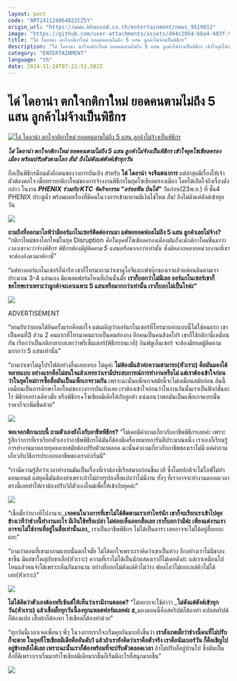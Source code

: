 ```yaml
---
layout: post
code: "ART241124064822CZ5Y"
origin_url: "https://www.khaosod.co.th/entertainment/news_9519012"
image: "https://github.com/user-attachments/assets/d44c2954-bba4-403f-9318-923ea3f03175"
title: "ได๋ ไดอาน่า ตกใจกติกาใหม่ ยอดคนตามไม่ถึง 5 แสน ลูกค้าไม่จ้างเป็นพิธีกร"
description: "ได๋ ไดอาน่า ตกใจกติกาใหม่ ยอดคนตามไม่ถึง 5 แสน ลูกค้าไม่จ้างเป็นพิธีกร เข้าใจยุคโซเชียลครองเมือง พร้อมปรับตัวตามโลก ลั่น! ถึงไม่ดังแต่ตังค์เข้าทุกวัน"
category: "ENTERTAINMENT"
language: "th"
date: 2024-11-24T07:22:51.502Z
---
```


# ได๋ ไดอาน่า ตกใจกติกาใหม่ ยอดคนตามไม่ถึง 5 แสน ลูกค้าไม่จ้างเป็นพิธีกร

[![ได๋ ไดอาน่า ตกใจกติกาใหม่ ยอดคนตามไม่ถึง 5 แสน ลูกค้าไม่จ้างเป็นพิธีกร](https://www.khaosod.co.th/wpapp/uploads/2024/11/daiiii111.jpg "ได๋ ไดอาน่า ตกใจกติกาใหม่ ยอดคนตามไม่ถึง 5 แสน ลูกค้าไม่จ้างเป็นพิธีกร")](https://www.khaosod.co.th/wpapp/uploads/2024/11/daiiii111.jpg)

_**ได๋ ไดอาน่า ตกใจกติกาใหม่ ยอดคนตามไม่ถึง 5 แสน ลูกค้าไม่จ้างเป็นพิธีกร เข้าใจยุคโซเชียลครองเมือง พร้อมปรับตัวตามโลก ลั่น! ถึงไม่ดังแต่ตังค์เข้าทุกวัน**_

ถือเป็นพิธีกรมือฉมังอีกคนของวงการบันเทิง สำหรับ **ได๋ ไดอาน่า จงจินตนาการ** แต่ล่าสุดมีเรื่องให้เจ้าตัวต้องตกใจ เมื่อทราบกติกาใหม่ของการจ้างงานพิธีกรในยุคโซเชียลครองเมือง โดยได้เปิดใจถึงเรื่องดังกล่าว ในงาน _**PHENIX ร่วมกับ KTC จัดกิจกรรม “อร่อยฟิน บินได้”**_ วันก่อน(23พ.ย.) ที่ ชั้น4 PHENIX ประตูน้ำ พร้อมเผยเรื่องที่มีคนในวงการเข้ามาถามมีเงินใช่ไหม ลั่น! ถึงไม่ดังแต่ตังค์เข้าทุกวัน

[![](https://www.khaosod.co.th/wpapp/uploads/2024/11/1111111111111-4.jpg)](https://www.khaosod.co.th/wpapp/uploads/2024/11/1111111111111-4.jpg)

**ถามถึงที่ออกมาไลฟ์ว่ามีออร์แกไนเซอร์ติดต่องานมา แต่พอยอดฟอลไม่ถึง 5 แสน ลูกค้าเลยไม่จ้าง?** “กติกาใหม่ของโลกใหม่ในยุค Disruption _คือในยุคที่โซเชียลครองเมืองมันก็จะมีกติกาใหม่ขึ้นมาว่า เวลาเขาจะว่าจ้างพิธีกร พิธีกรต้องมีผู้ติดตาม 5 แสนหรือมากกว่าเท่านั้น ซึ่งมีหลากหลายหน่วยงานที่เขาจะต้องอิงตามกติกานี้”_

“แต่ทางออร์แกไนเซอร์ก็น่ารัก เขาก็โทรมาถามว่าเขาดูไอจีและเฟซบุ๊กของเราแล้วแต่คนติดตามเราประมาณ 3-4 แสนเอง มีแพลตฟอร์มไหนที่เกินนั้นมั้ย **เราก็บอกว่าไม่มีเลย ออร์แกไนเซอร์เขาก็ขอโทษเราเพราะว่าลูกค้าจะเอาเฉพาะ 5 แสนหรือมากกว่าเท่านั้น เราก็บอกไม่เป็นไรค่ะ”**

[![](https://www.khaosod.co.th/wpapp/uploads/2024/11/22222222222222-5.jpg)](https://www.khaosod.co.th/wpapp/uploads/2024/11/22222222222222-5.jpg)

ADVERTISEMENT

“ยอมรับว่าตอนได้ยินครั้งแรกคือตกใจ แต่เผอิญว่าออร์แกไนเซอร์ที่โทรมาบอกแบบนี้ไม่ใช่คนแรก เขาเป็นคนที่3 ส่วน 2 คนแรกที่โทรมาคนแรกเป็นคนฮ่องกง อีกคนเป็นคนสิงคโปร์ เขาก็ใช้กติกานี้เหมือนกัน เรียกว่าเป็นกติกาสากลเลยว่าพรีเซ็นเตอร์(พิธีกรบนเวที) อินฟลูเอ็นเซอร์ จะต้องมียอดผู้ติดตามมากกว่า 5 แสนเท่านั้น”

“ถามว่าเขาไม่ดูโปรไฟล์อย่างอื่นเลยเหรอ ไม่ดูค่ะ **ไม่ต้องมีแล้วค่ะความสามารถ(หัวเราะ) คือมันมองได้หลายแบบ อย่างแรกคือไม่สนใจแล้วเหรอว่าเรามีประสบการณ์การทำงานหรือไม่ แต่เราต้องเข้าใจก่อนว่าในยุคใหม่การซื้อสื่อมันเป็นแพ็กเกจรวมกัน** เพราะฉะนั้นแพ็กเกจสมัยนี้จะไม่เหมือนสมัยก่อน อันนี้เหมือนเป็นการศึกษาโลกใหม่ของวงการบันเทิงเลย เราต้องเข้าใจก่อนว่าในงานวันนั้นเราเป็นฟังก์ชั่นอะไร พิธีกรอย่างเดียวมั้ย หรือพิธีกร+โซเชียลมีเดียให้กับลูกค้า แน่นอนว่าพอมันเป็นแพ็กเกจแบบนั้นราคาก็จะเพิ่มขึ้นด้วย”

[![](https://www.khaosod.co.th/wpapp/uploads/2024/11/555555555555555-5.jpg)](https://www.khaosod.co.th/wpapp/uploads/2024/11/555555555555555-5.jpg)

**พอเจอกติกาแบบนี้ ถามตัวเองยังไงกับอาชีพพิธีกร?** “ไม่เคยมีคำถามเกี่ยวกับอาชีพพิธีกรเลยค่ะ เพราะรู้สึกว่าการที่เราเรียกตัวเองว่าอาชีพพิธีกรได้มันก็ต้องมีเครื่องหมายการันตีประมาณหนึ่ง เราเองก็เรียนรู้การทำงานมาหลายยุคหลายสมัยต้องปรับตัวมาตลอด ฉะนั้นคำถามเกี่ยวกับอาชีพของเราไม่มี แต่คำถามเกี่ยวกับวิธีการประกอบอาชีพของเราอ่ะเริ่มมี”

“เรามีความรู้สึกว่าเวลาทำงานมันเป็นเรื่องที่เราต้องซีเรียสมากก่อนขึ้นเวที ซึ่งโดยปกติจะไม่ไลฟ์ไม่ทำคอนเทนต์ แต่ยุคนี้มันต้องทำเพราะถ้าไม่ถ่ายรูปลงสื่อแปลว่าไม่มีงาน ทั้งๆ ที่เราอาจจะทำงานตลอดเวลา ตรงนี้เลยทำให้เราต้องปรับวิถีตัวเองใหม่เพื่อให้เข้ากับยุคค่ะ”

[![](https://www.khaosod.co.th/wpapp/uploads/2024/11/444444444444-4.jpg)](https://www.khaosod.co.th/wpapp/uploads/2024/11/444444444444-4.jpg)

“เชื่อมั้ยว่าบางทีไปงานจะ_**เจอคนในวงการที่เขาไม่ได้ติดตามเราเท่าไหร่นัก เขาก็จะเรียกเราเข้าไปคุยข้างเวทีว่าช่วงนี้ทำงานอะไร มีเงินใช้หรือเปล่า ไม่ค่อยเห็นออกสื่อเลย เราก็บอกว่ามีค่ะ เพียงแต่งานเราอาจจะไม่ใช่งานที่อยู่ในสื่อเท่านั้นเอง**_ เราเป็นอาชีพพิธีกร ไม่ได้เป็นดารา เลยอาจจะไม่ได้อยู่สื่อเยอะแยะ”

“ถามว่าตอนที่เขามาถามแบบนั้นตกใจมั้ย ไม่ได้ตกใจเพราะเราคิดว่าเขาเป็นห่วง อีกอย่างเราไม่มีขาลงขาขึ้น มีแต่ขาใหญ่กับขาเล็ก(หัวเราะ) ความที่เราไม่ได้เป็นนักแสดงเราก็ไม่เคยดังอ่ะ แต่เราเหมือนไปไหนแล้วคนจำได้เพราะเห็นกันมานาน อย่างที่บอกไม่ดังแต่คิวไม่ว่าง ฟอลโลว์ไม่เยอะแต่คิวไม่ได้เลย(หัวเราะ)”

[![](https://www.khaosod.co.th/wpapp/uploads/2024/11/6666666666666666-1.jpg)](https://www.khaosod.co.th/wpapp/uploads/2024/11/6666666666666666-1.jpg)

**ไม่ได้คิดว่าตัวเองต้องพรีเซ้นต์ให้เห็นว่าเรามีงานตลอด?** “ไม่อยากจะใช้คำว่า _**ไม่ดังแต่ตังค์เข้าทุกวัน(หัวเราะ) แล้วเชื่อมั้ยทุกวันนี้ลงทุกแพลตฟอร์มเลยค่ะ ส**_มองตอนนี้คือสคริปต์ก็ต้องทำ แปลสคริปต์ก็ต้องแปล เสื้อผ้าก็ต้องหา โซเชียลก็ต้องทำด้วย”

“ทุกวันนี้เวลาเจอเพื่อนๆ พี่ๆ ในวงการเราก็จะเริ่มคุยกันมากยิ่งขึ้นว่า **เราสังเกตมั้ยว่าช่วงนี้คนที่ไม่ปรับก็จะตาย ในยุคที่โซเชียลมีเดียคืออันดับ1 แล้วถ้าเรายังคิดว่าเราคือตัวจริง เราคือนัมเบอร์วัน ก็คือเชิญไปอยู่ข้างหลังได้เลย เพราะฉะนั้นเราก็ต้องพร้อมที่จะปรับตัวตลอดเวลา** ถ้าไม่ปรับก็อยู่บ้านไป ซึ่งมันเป็นสิ่งที่ดีเพราะเราเริ่มมาทำโซเชียลมีเดียมากขึ้นก็เริ่มมีอะไรที่สนุกมากขึ้น”

[![](https://www.khaosod.co.th/wpapp/uploads/2024/11/33333333333333-3.jpg)](https://www.khaosod.co.th/wpapp/uploads/2024/11/33333333333333-3.jpg)
